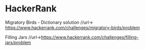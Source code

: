 # HackerRank
Migratory Birds - Dictionary solution 
//url-> https://www.hackerrank.com/challenges/migratory-birds/problem

Filling Jars 
//url->https://www.hackerrank.com/challenges/filling-jars/problem
